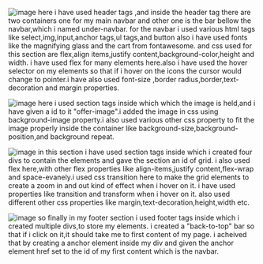 ![image](https://github.com/developernew12/Amazon-/assets/131146438/5d37fa71-1eca-45a3-b740-f6a71faa9b61)
here i have used header tags ,and inside the header tag there are two containers one for my main navbar and other one is the bar bellow the navbar,which i named under-navbar.
for the navbar i used various html tags like select,img,input,anchor tags,ul tags,and button also i have used fonts like the magnifying glass  and the cart  from fontawesome.
and css used for this section are flex,align items,justify content,background-color,height and width. i have used flex for many elements here.also i have used the hover selector on my elements so that if i hover on the icons the cursor would change to pointer.i have also used font-size ,border radius,border,text-decoration and margin properties.

![image](https://github.com/developernew12/Amazon-/assets/131146438/2380a6f1-6db0-4ae7-8aba-7d8774fbb341)
here i used section tags inside which which the image is held,and i have given a id to it "offer-image".i added the image in css using background-image property.i also used various other css property to fit the image properly inside the container like background-size,background-position,and background repeat.

![image](https://github.com/developernew12/Amazon-/assets/131146438/078dc548-03e3-4268-9660-49ea35b52067)
in this section i have used section tags inside which i created four divs to contain the elements and gave the section an id of grid.
i also used flex here,with other flex properties like align-items,justify content,flex-wrap and space-evanely.i used css transition here to make the grid elements to create a zoom in and out kind of  effect when i hover on it.
i have used properties like transition and transform when i hover on it. also used different other css properties like margin,text-decoration,height,width etc.

![image](https://github.com/developernew12/Amazon-/assets/131146438/56a48619-2822-43b1-9f31-77b3c9902e1d)
so finally in my footer section i used footer tags inside which i created multiple  divs,to store my elements. i created a "back-to-top" bar so that if i click on it,it should take me to first content of my page. i acheived that by creating a anchor element inside my div and given the anchor element href set to the id of my first content which is the navbar.

